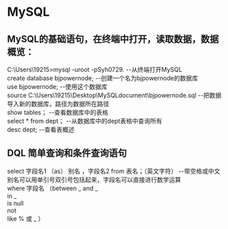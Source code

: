 # MySQL
## MySQL的基础语句，在终端中打开，读取数据，数据概览：
C:\Users\19215>mysql -uroot -pSyh0729.   --从终端打开MySQL  
create database bjpowernode;       --创建一个名为bjpowernode的数据库  
use bjpowernode;     --使用这个数据库  
source C:\Users\19215\Desktop\MySQLdocument\bjpowernode.sql     --把数据导入新的数据库，路径为数据所在路径  
show tables；     --查看数据库中的表格  
select * from dept；     --从数据库中的dept表格中查询所有  
desc dept;     --查看表概述  

## DQL 简单查询和条件查询语句
select 字段名1 （as） 别名 ，字段名2 from 表名；（英文字符）   --带空格或中文别名可以用单引号双引号包括起来，字段名可以直接进行数学运算  
where 字段名 （between _ and _    
              in _  
              is null  
              not  
              like % 或 _ ）  

     
